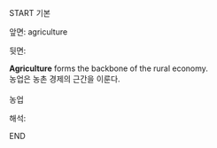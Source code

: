 START
기본

앞면:
agriculture


뒷면:
<div><strong>Agriculture</strong> forms the backbone of the rural economy. </div><div><div>농업은 농촌 경제의 근간을 이룬다.<br><br>농업</div></div>


해석:

END